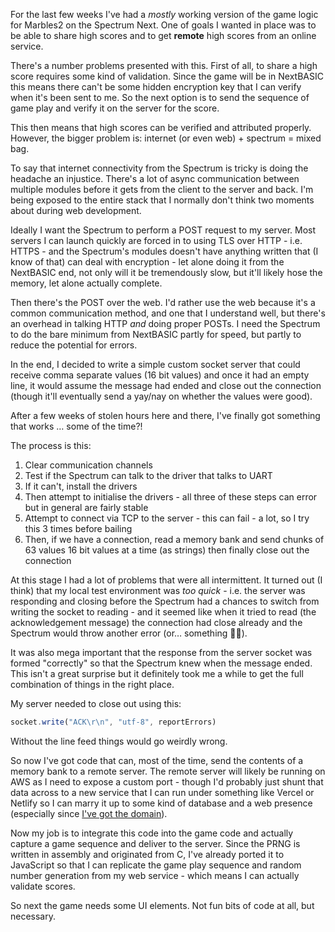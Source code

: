 For the last few weeks I've had a _mostly_ working version of the game logic for Marbles2 on the Spectrum Next. One of goals I wanted in place was to be able to share high scores and to get **remote** high scores from an online service.

There's a number problems presented with this. First of all, to share a high score requires some kind of validation. Since the game will be in NextBASIC this means there can't be some hidden encryption key that I can verify when it's been sent to me. So the next option is to send the sequence of game play and verify it on the server for the score.

This then means that high scores can be verified and attributed properly. However, the bigger problem is: internet (or even web) + spectrum = mixed bag.

To say that internet connectivity from the Spectrum is tricky is doing the headache an injustice. There's a lot of async communication between multiple modules before it gets from the client to the server and back. I'm being exposed to the entire stack that I normally don't think two moments about during web development.

Ideally I want the Spectrum to perform a POST request to my server. Most servers I can launch quickly are forced in to using TLS over HTTP - i.e. HTTPS - and the Spectrum's modules doesn't have anything written that (I know of that) can deal with encryption - let alone doing it from the NextBASIC end, not only will it be tremendously slow, but it'll likely hose the memory, let alone actually complete.

Then there's the POST over the web. I'd rather use the web because it's a common communication method, and one that I understand well, but there's an overhead in talking HTTP _and_ doing proper POSTs. I need the Spectrum to do the bare minimum from NextBASIC partly for speed, but partly to reduce the potential for errors.

In the end, I decided to write a simple custom socket server that could receive comma separate values (16 bit values) and once it had an empty line, it would assume the message had ended and close out the connection (though it'll eventually send a yay/nay on whether the values were good).

After a few weeks of stolen hours here and there, I've finally got something that works … some of the time?!

The process is this:

1. Clear communication channels
2. Test if the Spectrum can talk to the driver that talks to UART
3. If it can't, install the drivers
4. Then attempt to initialise the drivers - all three of these steps can error but in general are fairly stable
5. Attempt to connect via TCP to the server - this can fail - a lot, so I try this 3 times before bailing
6. Then, if we have a connection, read a memory bank and send chunks of 63 values 16 bit values at a time (as strings) then finally close out the connection

At this stage I had a lot of problems that were all intermittent. It turned out (I think) that my local test environment was _too quick_ - i.e. the server was responding and closing before the Spectrum had a chances to switch from writing the socket to reading - and it seemed like when it tried to read (the acknowledgement message) the connection had close already and the Spectrum would throw another error (or… something 🤷‍♀).

It was also mega important that the response from the server socket was formed "correctly" so that the Spectrum knew when the message ended. This isn't a great surprise but it definitely took me a while to get the full combination of things in the right place.

My server needed to close out using this:

```js
socket.write("ACK\r\n", "utf-8", reportErrors)
```

Without the line feed things would go weirdly wrong.

So now I've got code that can, most of the time, send the contents of a memory bank to a remote server. The remote server will likely be running on AWS as I need to expose a custom port - though I'd probably just shunt that data across to a new service that I can run under something like Vercel or Netlify so I can marry it up to some kind of database and a web presence (especially since [I've got the domain](https://marbles2.com)).

Now my job is to integrate this code into the game code and actually capture a game sequence and deliver to the server. Since the PRNG is written in assembly and originated from C, I've already ported it to JavaScript so that I can replicate the game play sequence and random number generation from my web service - which means I can actually validate scores.

So next the game needs some UI elements. Not fun bits of code at all, but necessary.
